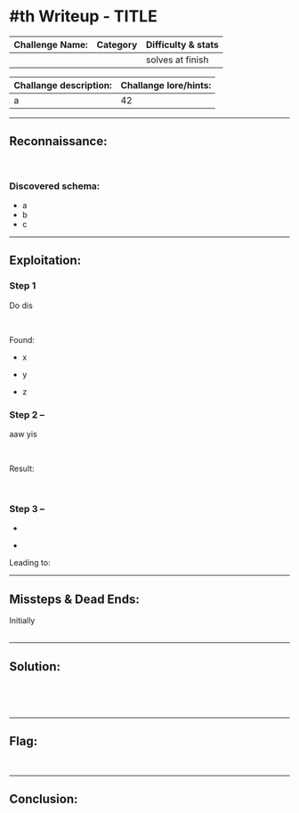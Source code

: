 # #th Writeup - TITLE

| Challenge Name: | Category | Difficulty & stats |
| --- | --- | --- |
|     |     | solves at finish |

| Challange description: | Challange lore/hints: |
| --- | --- |
| a   | 42  |

* * *

## Reconnaissance:

&nbsp;

### Discovered schema:

- a
- b
- c

* * *

## Exploitation:

### Step 1

Do dis

&nbsp;

Found:

- x
    
- y
    
- z
    

### **Step 2** –

aaw yis

&nbsp;

Result:

&nbsp;

### **Step 3** –

- &nbsp;
    
- &nbsp;
    

Leading to:

* * *

## Missteps & Dead Ends:

Initially  
<br/>

* * *

## Solution:

&nbsp;

&nbsp;

* * *

## Flag:

&nbsp;

* * *

## Conclusion:

&nbsp;